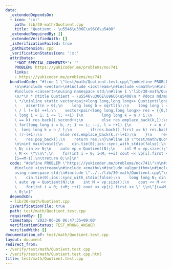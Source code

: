 ```yaml
---
data:
  _extendedDependsOn:
  - icon: ':x:'
    path: lib/30-math/Quotient.cpp
    title: "Quotient - \u5546\u306E\u96C6\u5408"
  _extendedRequiredBy: []
  _extendedVerifiedWith: []
  _isVerificationFailed: true
  _pathExtension: cpp
  _verificationStatusIcon: ':x:'
  attributes:
    '*NOT_SPECIAL_COMMENTS*': ''
    PROBLEM: https://yukicoder.me/problems/no/741
    links:
    - https://yukicoder.me/problems/no/741
  bundledCode: "#line 1 \"test/math/Quotient.test.cpp\"\n#define PROBLEM \"https://yukicoder.me/problems/no/741\"\
    \n\n#include <vector>\n#include <iostream>\n#include <cmath>\n#include <algorithm>\n\
    #include <cassert>\nusing namespace std;\n#line 1 \"lib/30-math/Quotient.cpp\"\
    \n/*\n * @title Quotient - \u5546\u306E\u96C6\u5408\n * @docs md/math/Quotient.md\n\
    \ */\ninline static vector<pair<long long,long long>> Quotient(long long n) {\n\
    \    assert(n > 0);\n    long long b = sqrtl(n);\n    long long l = b;\n    while(n\
    \ / l != b) ++l;\n    vector<pair<long long,long long>> res = {{0,0}};\n    for(long\
    \ long i = 1; i <= l; ++i) {\n        long long k = n / i;\n        if(res.back().first\
    \ == k) res.back().second++;\n        else res.emplace_back(k,1);\n    }\n   \
    \ for(long long i = b, r; 1 <= i; --i, l = r+1) {\n        r = n / i;\n      \
    \  long long k = n / l;\n        if(res.back().first == k) res.back().second =\
    \ (r-l+1);\n        else res.emplace_back(k,r-l+1);\n    }\n    reverse(res.begin(),res.end());\n\
    \    res.pop_back();\n    return res;\n}\n#line 10 \"test/math/Quotient.test.cpp\"\
    \n\nint main(void){\n    cin.tie(0);ios::sync_with_stdio(false);\n    long long\
    \ N; cin >> N;\n    auto vp = Quotient(N);\n    int M = vp.size();\n    cout <<\
    \ M << \"\\n\";\n    for(int i = 0; i<M; ++i) cout << vp[i].first << \" \\n\"\
    [i==M-1];\n\treturn 0;\n}\n"
  code: "#define PROBLEM \"https://yukicoder.me/problems/no/741\"\n\n#include <vector>\n\
    #include <iostream>\n#include <cmath>\n#include <algorithm>\n#include <cassert>\n\
    using namespace std;\n#include \"../../lib/30-math/Quotient.cpp\"\n\nint main(void){\n\
    \    cin.tie(0);ios::sync_with_stdio(false);\n    long long N; cin >> N;\n   \
    \ auto vp = Quotient(N);\n    int M = vp.size();\n    cout << M << \"\\n\";\n\
    \    for(int i = 0; i<M; ++i) cout << vp[i].first << \" \\n\"[i==M-1];\n\treturn\
    \ 0;\n}"
  dependsOn:
  - lib/30-math/Quotient.cpp
  isVerificationFile: true
  path: test/math/Quotient.test.cpp
  requiredBy: []
  timestamp: '2023-06-26 06:47:35+09:00'
  verificationStatus: TEST_WRONG_ANSWER
  verifiedWith: []
documentation_of: test/math/Quotient.test.cpp
layout: document
redirect_from:
- /verify/test/math/Quotient.test.cpp
- /verify/test/math/Quotient.test.cpp.html
title: test/math/Quotient.test.cpp
---
```

